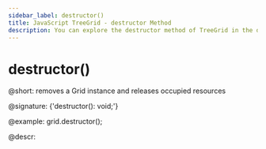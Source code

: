 ```yaml
---
sidebar_label: destructor()
title: JavaScript TreeGrid - destructor Method 
description: You can explore the destructor method of TreeGrid in the documentation of the DHTMLX JavaScript UI library. Browse developer guides and API reference, try out code examples and live demos, and download a free 30-day evaluation version of DHTMLX Suite.
---
```


# destructor()

@short: removes a Grid instance and releases occupied resources

@signature: {'destructor(): void;'}

@example:
grid.destructor();

@descr:
